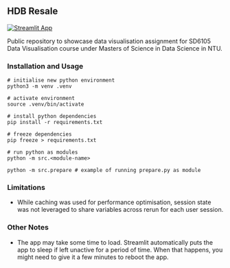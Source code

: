 ## HDB Resale
[![Streamlit App](https://static.streamlit.io/badges/streamlit_badge_black_white.svg)](https://layonsan-hdb-resale.streamlit.app/)

Public repository to showcase data visualisation assignment for SD6105 Data Visualisation course under Masters of Science in Data Science in NTU.


### Installation and Usage
```
# initialise new python environment
python3 -m venv .venv

# activate environment
source .venv/bin/activate

# install python dependencies
pip install -r requirements.txt

# freeze dependencies
pip freeze > requirements.txt

# run python as modules
python -m src.<module-name>

python -m src.prepare # example of running prepare.py as module

```

### Limitations
- While caching was used for performance optimisation, session state was not leveraged to share variables across rerun for each user session. 

### Other Notes
- The app may take some time to load. Streamlit automatically puts the app to sleep if left unactive for a period of time. When that happens, you might need to give it a few minutes to reboot the app.

